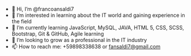 - 👋 Hi, I’m @francoansaldi7
- 👀 I’m interested in learning about the IT world and gaining experience in the field
- 🌱 I’m currently learning JavaScript, MySQL, JAVA, HTML 5, CSS, SCSS, Bootstrap, Git & GitHub, Agile learning 
- 💞️ I’m looking to grow as a professional in the IT industry
- 📫 How to reach me: +59898338638 or fansaldi7@gmail.com

<!---
francoansaldi7/francoansaldi7 is a ✨ special ✨ repository because its `README.md` (this file) appears on your GitHub profile.
You can click the Preview link to take a look at your changes.
--->
